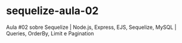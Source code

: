 # sequelize-aula-02
Aula #02 sobre Sequelize | Node.js, Express, EJS, Sequelize, MySQL | Queries, OrderBy, Limit e Pagination
